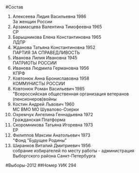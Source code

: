 #Состав
1. Алексеева Лидия Васильевна 1986   
    За женщин России
2. Арзамасцева Валентина Тимофеевна 1965   
    СР
3. Барышникова Елена Константиновна 1965   
    ЛДПР
4. Жданова Татьяна Константиновна 1952   
    ПАРТИЯ ЗА СПРАВЕДЛИВОСТЬ
5. Иванова Лилия Ивановна 1945   
    ПАТРИОТЫ РОССИИ
6. Иванова Людмила Германовна 1956   
    КПРФ
7. Ковтонюк Анна Брониславовна 1958   
    КОММУНИСТЫ РОССИИ
8. Ковтонюк Роман Васильевич 1985   
    "Всероссийская общественная организация ветеранов (пенсионеров)войны
9. Костин Андрей Львович 1960   
    МС ВМО МО Шувалово-Озерки
10. Охремчук Ангелина Геннадьевна 1972   
    Гражданская Платформа
11. Скоромникова Татьяна Игоревна 1973   
    ЕР
12. Филиппов Максим Анатольевич 1973   
    "Фонд "Будущее Родины"
13. Ширанков Виталий Дмитриевич 1956   
    собрание избирателей по месту работы - администрация Выборгского района Санкт-Петербурга

#Выборы-2012
##Номер УИК
294